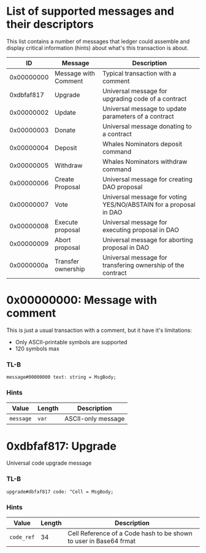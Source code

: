 # List of supported messages and their descriptors

This list contains a number of messages that ledger could assemble and display critical information (hints) about what's this transaction is about.

| ID | Message | Description |
| --- | --- | --- |
| 0x00000000 | Message with Comment| Typical transaction with a comment|
| 0xdbfaf817 | Upgrade | Universal message for upgrading code of a contract |
| 0x00000002 | Update | Universal message to update parameters of a contract |
| 0x00000003 | Donate | Universal message donating to a contract |
| 0x00000004 | Deposit | Whales Nominators deposit command |
| 0x00000005 | Withdraw | Whales Nominators withdraw command |
| 0x00000006 | Create Proposal | Universal message for creating DAO proposal |
| 0x00000007 | Vote | Universal message for voting YES/NO/ABSTAIN for a proposal in DAO |
| 0x00000008 | Execute proposal | Universal message for executing proposal in DAO |
| 0x00000009 | Abort proposal | Universal message for aborting proposal in DAO |
| 0x0000000a | Transfer ownership | Universal message for transfering ownership of the contract |

# 0x00000000: Message with comment

This is just a usual transaction with a comment, but it have it's limitations:
* Only ASCII-printable symbols are supported
* 120 symbols max

### TL-B
```
message#00000000 text: string = MsgBody;
```

### Hints
| Value | Length | Description |
| --- | --- | --- |
| `message` | `var` | ASCII-only message |

# 0xdbfaf817: Upgrade
Universal code upgrade message

### TL-B
```
upgrade#dbfaf817 code: ^Cell = MsgBody;
```

### Hints
| Value | Length | Description |
| --- | --- | --- |
| `code_ref` | 34 | Cell Reference of a Code hash to be shown to user in Base64 frmat |
